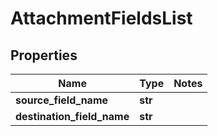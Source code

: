 # AttachmentFieldsList

## Properties
Name | Type | Notes
------------ | ------------- | -------------
**source_field_name** | **str** | 
**destination_field_name** | **str** | 


